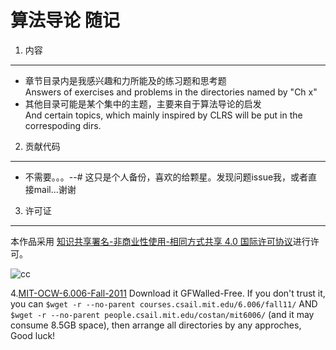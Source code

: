 算法导论 随记
========

1. 内容
---
* 章节目录内是我感兴趣和力所能及的练习题和思考题<br>
  Answers of exercises and problems in the directories named by "Ch x"
* 其他目录可能是某个集中的主题，主要来自于算法导论的启发<br>
  And certain topics, which mainly inspired by CLRS will be put in the correspoding dirs.
2. 贡献代码
-----
* 不需要。。。--# 这只是个人备份，喜欢的给颗星。发现问题issue我，或者直接mail...谢谢

3. 许可证
---

本作品采用 [知识共享署名-非商业性使用-相同方式共享 4.0 国际许可协议](http://creativecommons.org/licenses/by-nc-sa/4.0/)进行许可。

![cc](https://i.creativecommons.org/l/by-nc-sa/4.0/88x31.png)

4.[MIT-OCW-6.006-Fall-2011](http://pan.baidu.com/s/1hq03Ngw) Download it GFWalled-Free.
If you don't trust it, you can `$wget -r --no-parent courses.csail.mit.edu/6.006/fall11/` AND `$wget -r --no-parent people.csail.mit.edu/costan/mit6006/` (and it may consume 8.5GB space), then arrange all directories by any approches, Good luck!

